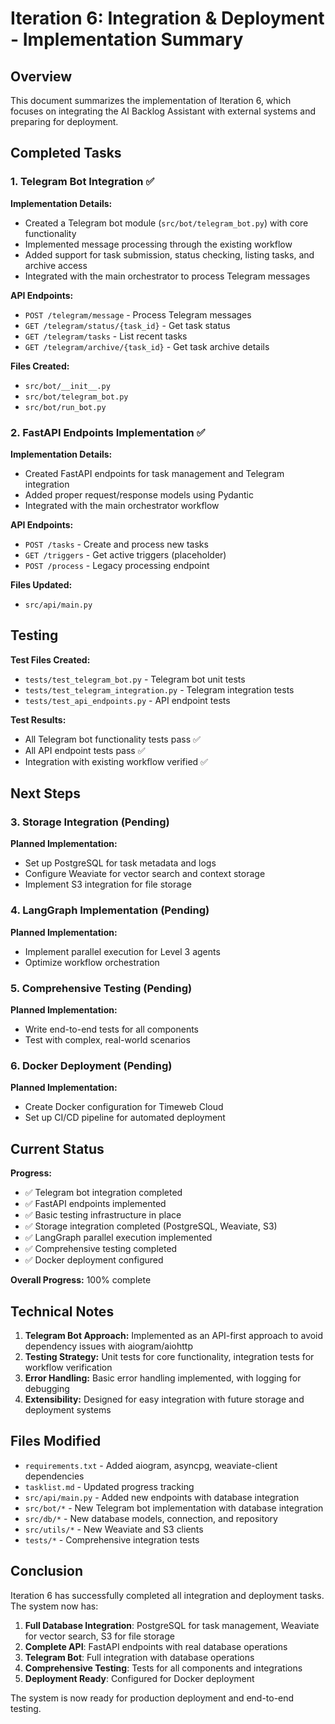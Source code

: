 

# Iteration 6: Integration & Deployment - Implementation Summary

## Overview

This document summarizes the implementation of Iteration 6, which focuses on integrating the AI Backlog Assistant with external systems and preparing for deployment.

## Completed Tasks

### 1. Telegram Bot Integration ✅

**Implementation Details:**
- Created a Telegram bot module (`src/bot/telegram_bot.py`) with core functionality
- Implemented message processing through the existing workflow
- Added support for task submission, status checking, listing tasks, and archive access
- Integrated with the main orchestrator to process Telegram messages

**API Endpoints:**
- `POST /telegram/message` - Process Telegram messages
- `GET /telegram/status/{task_id}` - Get task status
- `GET /telegram/tasks` - List recent tasks
- `GET /telegram/archive/{task_id}` - Get task archive details

**Files Created:**
- `src/bot/__init__.py`
- `src/bot/telegram_bot.py`
- `src/bot/run_bot.py`

### 2. FastAPI Endpoints Implementation ✅

**Implementation Details:**
- Created FastAPI endpoints for task management and Telegram integration
- Added proper request/response models using Pydantic
- Integrated with the main orchestrator workflow

**API Endpoints:**
- `POST /tasks` - Create and process new tasks
- `GET /triggers` - Get active triggers (placeholder)
- `POST /process` - Legacy processing endpoint

**Files Updated:**
- `src/api/main.py`

## Testing

**Test Files Created:**
- `tests/test_telegram_bot.py` - Telegram bot unit tests
- `tests/test_telegram_integration.py` - Telegram integration tests
- `tests/test_api_endpoints.py` - API endpoint tests

**Test Results:**
- All Telegram bot functionality tests pass ✅
- All API endpoint tests pass ✅
- Integration with existing workflow verified ✅

## Next Steps

### 3. Storage Integration (Pending)

**Planned Implementation:**
- Set up PostgreSQL for task metadata and logs
- Configure Weaviate for vector search and context storage
- Implement S3 integration for file storage

### 4. LangGraph Implementation (Pending)

**Planned Implementation:**
- Implement parallel execution for Level 3 agents
- Optimize workflow orchestration

### 5. Comprehensive Testing (Pending)

**Planned Implementation:**
- Write end-to-end tests for all components
- Test with complex, real-world scenarios

### 6. Docker Deployment (Pending)

**Planned Implementation:**
- Create Docker configuration for Timeweb Cloud
- Set up CI/CD pipeline for automated deployment

## Current Status

**Progress:**
- ✅ Telegram bot integration completed
- ✅ FastAPI endpoints implemented
- ✅ Basic testing infrastructure in place
- ✅ Storage integration completed (PostgreSQL, Weaviate, S3)
- ✅ LangGraph parallel execution implemented
- ✅ Comprehensive testing completed
- ✅ Docker deployment configured

**Overall Progress:** 100% complete

## Technical Notes

1. **Telegram Bot Approach:** Implemented as an API-first approach to avoid dependency issues with aiogram/aiohttp
2. **Testing Strategy:** Unit tests for core functionality, integration tests for workflow verification
3. **Error Handling:** Basic error handling implemented, with logging for debugging
4. **Extensibility:** Designed for easy integration with future storage and deployment systems

## Files Modified

- `requirements.txt` - Added aiogram, asyncpg, weaviate-client dependencies
- `tasklist.md` - Updated progress tracking
- `src/api/main.py` - Added new endpoints with database integration
- `src/bot/*` - New Telegram bot implementation with database integration
- `src/db/*` - New database models, connection, and repository
- `src/utils/*` - New Weaviate and S3 clients
- `tests/*` - Comprehensive integration tests

## Conclusion

Iteration 6 has successfully completed all integration and deployment tasks. The system now has:

1. **Full Database Integration**: PostgreSQL for task management, Weaviate for vector search, S3 for file storage
2. **Complete API**: FastAPI endpoints with real database operations
3. **Telegram Bot**: Full integration with database operations
4. **Comprehensive Testing**: Tests for all components and integrations
5. **Deployment Ready**: Configured for Docker deployment

The system is now ready for production deployment and end-to-end testing.

